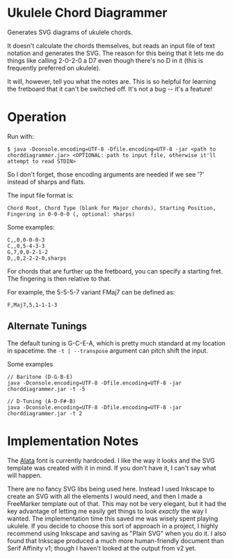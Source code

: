 # Ukulele Chord Diagrammer

Generates SVG diagrams of ukulele chords.

It doesn't calculate the chords themselves, but reads an input file of text notation and generates the SVG. The reason for this being that it lets me
do things like calling 2-0-2-0 a D7 even though there's no D in it (this is frequently preferred on ukulele).

It will, however, tell you what the notes are. This is so helpful for learning the fretboard that it can't be switched off. It's not a bug -- it's a feature!

# Operation

Run with:
```
$ java -Dconsole.encoding=UTF-8 -Dfile.encoding=UTF-8 -jar <path to chorddiagrammer.jar> <OPTIONAL: path to input file, otherwise it'll attempt to read STDIN>
```

So I don't forget, those encoding arguments are needed if we see '?' instead of sharps and flats.

The input file format is:
```
Chord Root, Chord Type (blank for Major chords), Starting Position, Fingering in 0-0-0-0 (, optional: sharps)
```

Some examples:
```
C,,0,0-0-0-3
C,,0,5-4-3-3
G,7,0,0-2-1-2
D,,0,2-2-2-0,sharps
```
For chords that are further up the fretboard, you can specify a starting fret. The fingering is then relative to that.

For example, the 5-5-5-7 variant FMaj7 can be defined as:
```
F,Maj7,5,1-1-1-3
```

## Alternate Tunings
The default tuning is G-C-E-A, which is pretty much standard at my location in spacetime. the `-t | --transpose` argument
can pitch shift the input.

Some examples
```
// Baritone (D-G-B-E)
java -Dconsole.encoding=UTF-8 -Dfile.encoding=UTF-8 -jar chorddiagrammer.jar -t -5

// D-Tuning (A-D-F#-B)
java -Dconsole.encoding=UTF-8 -Dfile.encoding=UTF-8 -jar chorddiagrammer.jar -t 2
```

# Implementation Notes

The [Alata](https://fonts.google.com/specimen/Alata) font is currently hardcoded. I like the way it looks and the SVG template was created with it in mind. If you don't have it, I can't say what will happen.

There are no fancy SVG libs being used here. Instead I used Inkscape to create an SVG with all the elements I would need, and then I made a FreeMarker template out of that. This may not be very elegant, but it had the key advantage
of letting me easily get things to look *exactly* the way I wanted. The implementation time this saved me was wisely spent playing ukulele. If you decide to choose this sort of approach in a project, I highly recommend using
Inkscape and saving as "Plain SVG" when you do it. I also found that Inkscape produced a much more human-friendly document than Serif Affinity v1; though I haven't looked at the output from v2 yet.
